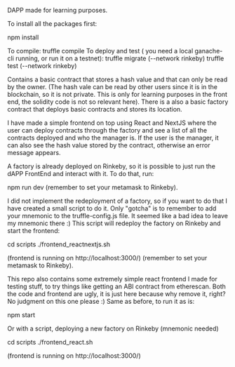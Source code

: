 DAPP made for learning purposes.

To install all the packages first:

npm install

To compile:
truffle compile
To deploy and test ( you need a local ganache-cli running, or run it on a testnet):
truffle migrate (--network rinkeby)
truffle test  (--network rinkeby)

Contains a basic contract that stores a hash value and that can only be read by the owner.
(The hash vale can be read by other users since it is in the blockchain, so it is not private. This is only for learning purposes in the front end, the solidity code is not so relevant here). There is a also a basic factory contract that deploys basic contracts and stores its location.

I have made a simple frontend on top using React and NextJS where the user can deploy contracts through the factory and see a list of all the contracts deployed and who the manager is. If the user is the manager, it can also see the hash value stored by the contract, otherwise an error message appears.

A factory is already deployed on Rinkeby, so it is possible to just run the dAPP FrontEnd and interact with it. To do that, run:

npm run dev
(remember to set your metamask to Rinkeby).

I did not implement the redeployment of a factory, so if you want to do that I have created a small script to do it. Only "gotcha" is to remember to add your mnemonic to the truffle-config.js file. It seemed like a bad idea to leave my mnemonic there :)
This script will redeploy the factory on Rinkeby and start the frontend:

cd scripts
./frontend_reactnextjs.sh

(frontend is running on http://localhost:3000/)
(remember to set your metamask to Rinkeby).

This repo also contains some extremely simple react frontend I made for testing stuff, to try things like getting an ABI contract from etherescan. Both the code and frontend are ugly, it is just here because why remove it, right? No judgment on this one please :)
Same as before, to run it as is:

npm start

Or with a script, deploying a new factory on Rinkeby (mnemonic needed)

cd scripts
./frontend_react.sh

(frontend is running on http://localhost:3000/)
